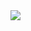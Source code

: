 <img src="https://capsule-render.vercel.app/api?type=waving&color=auto&height=200&section=header&text=seonghoon&fontSize=90" />
<p align="center">   <img src="https://img.shields.io/badge/HTML5-E34F26?style=flat-square&logo=HTML5&logoColor=white%22/%3E   <img src="https://img.shields.io/badge/CSS3-1572B6?style=flat-square&logo=CSS3&logoColor=white%22/%3E   <img src="https://img.shields.io/badge/JavaScript-F7DF1E?style=flat-square&logo=JavaScript&logoColor=white%22/%3E   <img src="https://img.shields.io/badge/PHP-777BB4?style=flat-square&logo=PHP&logoColor=white%22/%3E   <img src="https://img.shields.io/badge/MySQL-4479A1?style=flat-square&logo=MySQL&logoColor=white%22/%3E </p>

